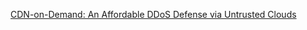 [CDN-on-Demand: An Affordable DDoS Defense via Untrusted Clouds](https://www.researchgate.net/profile/Amir_Herzberg/publication/283258187_CDN-on-Demand_An_Affordable_DDoS_Defense_via_Untrusted_Clouds/links/562f556508ae0077ccc986ff.pdf)
